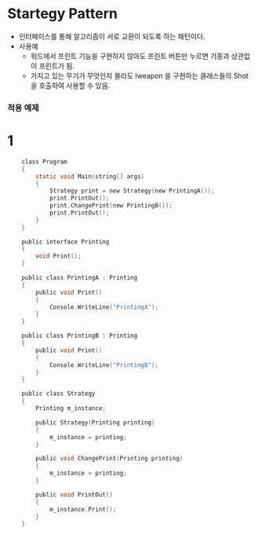 Startegy Pattern
=====
- 인터페이스를 통해 알고리즘이 서로 교환이 되도록 하는 패턴이다.
- 사용예
  - 워드에서 프린트 기능을 구현하지 않아도 프린트 버튼만 누르면 기종과 상관없이 프린트가 됨.
  - 가지고 있는 무기가 무엇인지 몰라도 Iweapon 을 구현하는 클래스들의 Shot 을 호출하여 사용할 수 있음.

### 적용 예제
# 1
```c
    class Program
    {
        static void Main(string[] args)
        {
            Strategy print = new Strategy(new PrintingA());
            print.PrintOut();
            print.ChangePrint(new PrintingB());
            print.PrintOut();
        }
    }

    public interface Printing
    {
        void Print();
    }

    public class PrintingA : Printing
    {
        public void Print()
        {
            Console.WriteLine("PrintingA");
        }
    }

    public class PrintingB : Printing
    {
        public void Print()
        {
            Console.WriteLine("PrintingB");
        }
    }

    public class Strategy
    {
        Printing m_instance;

        public Strategy(Printing printing)
        {
            m_instance = printing;
        }

        public void ChangePrint(Printing printing)
        {
            m_instance = printing;
        }

        public void PrintOut()
        {
            m_instance.Print();
        }
    }
```
